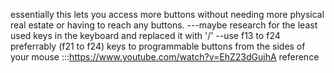 essentially this lets you access more buttons without needing more physical real estate or having to reach any buttons.
---maybe research for the least used keys in the keyboard and replaced it with '/' 
--use f13 to f24 preferrably (f21 to f24) keys to programmable buttons from the sides of your mouse
:::https://www.youtube.com/watch?v=EhZ23dGujhA reference
